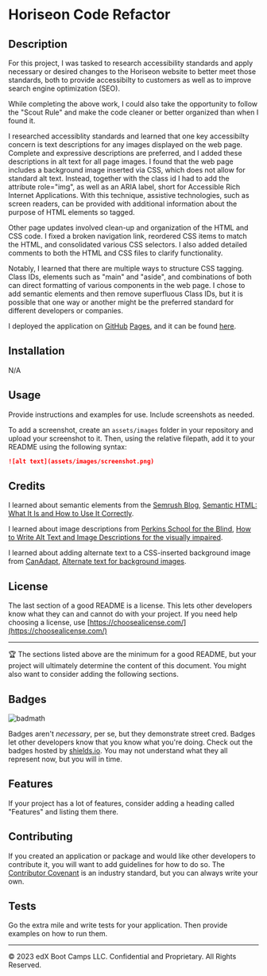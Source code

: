 # Horiseon Code Refactor

## Description 

For this project, I was tasked to research accessibility standards and apply necessary or desired changes to the Horiseon website to better meet those standards, both to provide accessibilty to customers as well as to improve search engine optimization (SEO).

While completing the above work, I could also take the opportunity to follow the "Scout Rule" and make the code cleaner or better organized than when I found it.

I researched accessiblity standards and learned that one key accessibilty concern is text descriptions for any images displayed on the web page. Complete and expressive descriptions are preferred, and I added these descriptions in alt text for all page images. I found that the web page includes a background image inserted via CSS, which does not allow for standard alt text. Instead, together with the class id I had to add the attribute role="img", as well as an ARIA label, short for Accessible Rich Internet Applications. With this technique, assistive technologies, such as screen readers, can be provided with additional information about the purpose of HTML elements so tagged.

Other page updates involved clean-up and organization of the HTML and CSS code. I fixed a broken navigation link, reordered CSS items to match the HTML, and consolidated various CSS selectors. I also added detailed comments to both the HTML and CSS files to clarify functionality.

Notably, I learned that there are multiple ways to structure CSS tagging. Class IDs, elements such as "main" and "aside", and combinations of both can direct formatting of various components in the web page. I chose to add semantic elements and then remove superfluous Class IDs, but it is possible that one way or another might be the preferred standard for different developers or companies.

I deployed the application on [GitHub](https://github.com/) [Pages](https://pages.github.com/), and it can be found [here](https://d-a-v-i-d-w-r-i-g-h-t.github.io/horiseon-refactor/).


## Installation

N/A


## Usage 

Provide instructions and examples for use. Include screenshots as needed. 

To add a screenshot, create an `assets/images` folder in your repository and upload your screenshot to it. Then, using the relative filepath, add it to your README using the following syntax:

```md
![alt text](assets/images/screenshot.png)
```


## Credits

I learned about semantic elements from the [Semrush Blog](https://www.semrush.com/blog/), [Semantic HTML: What It Is and How to Use It Correctly](https://www.semrush.com/blog/semantic-html5-guide/).

I learned about image descriptions from [Perkins School for the Blind](https://www.perkins.org/), [How to Write Alt Text and Image Descriptions for the visually impaired](https://www.perkins.org/resource/how-write-alt-text-and-image-descriptions-visually-impaired/?gclid=Cj0KCQjw06-oBhC6ARIsAGuzdw2Q3-ZpaKBjylgurELGWHtC1TeAx5Q_9LhN32vlC5OewXqIoyc9_VoaAggvEALw_wcB).

I learned about adding alternate text to a CSS-inserted background image from [CanAdapt](https://www.davidmacd.com/), [Alternate text for background images](https://www.davidmacd.com/blog/alternate-text-for-css-background-images.html).


## License

The last section of a good README is a license. This lets other developers know what they can and cannot do with your project. If you need help choosing a license, use [https://choosealicense.com/](https://choosealicense.com/)


---

🏆 The sections listed above are the minimum for a good README, but your project will ultimately determine the content of this document. You might also want to consider adding the following sections.

## Badges

![badmath](https://img.shields.io/github/languages/top/nielsenjared/badmath)

Badges aren't _necessary_, per se, but they demonstrate street cred. Badges let other developers know that you know what you're doing. Check out the badges hosted by [shields.io](https://shields.io/). You may not understand what they all represent now, but you will in time.

## Features

If your project has a lot of features, consider adding a heading called "Features" and listing them there.

## Contributing

If you created an application or package and would like other developers to contribute it, you will want to add guidelines for how to do so. The [Contributor Covenant](https://www.contributor-covenant.org/) is an industry standard, but you can always write your own.

## Tests

Go the extra mile and write tests for your application. Then provide examples on how to run them.

---

© 2023 edX Boot Camps LLC. Confidential and Proprietary. All Rights Reserved.